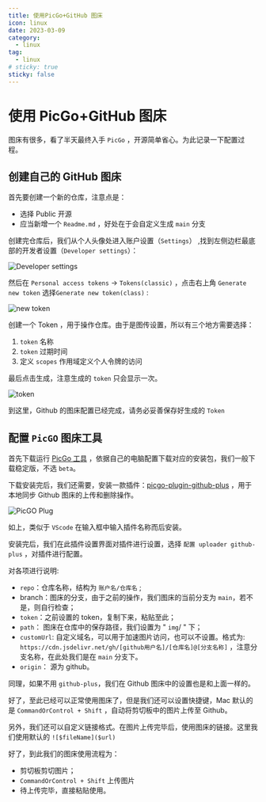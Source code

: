 ```yaml
---
title: 使用PicGo+GitHub 图床
icon: linux
date: 2023-03-09
category:
  - linux
tag:
  - linux
# sticky: true
sticky: false
---
```


# 使用 PicGo+GitHub 图床

图床有很多，看了半天最终入手 `PicGo` ，开源简单省心。为此记录一下配置过程。

## 创建自己的 GitHub 图床

首先要创建一个新的仓库，注意点是：

- 选择 Public 开源
- 应当新增一个 `Readme.md` ，好处在于会自定义生成 `main` 分支

创建完仓库后，我们从个人头像处进入账户设置（`Settings`） ,找到左侧边栏最底部的开发者设置（`Developer settings`）：

![Developer settings](https://cdn.jsdelivr.net/gh/rayadaschn/blogImage@main/img/20230309131309.png)

然后在 `Personal access tokens` -> `Tokens(classic)` ，点击右上角 `Generate new token` 选择`Generate new token(class)` :

![new token](https://cdn.jsdelivr.net/gh/rayadaschn/blogImage@main/img/20230309132556.png)

创建一个 Token ，用于操作仓库。由于是图传设置，所以有三个地方需要选择：

1. `token` 名称
2. `token` 过期时间
3. 定义 `scopes` 作用域定义个人令牌的访问

最后点击生成，注意生成的 `token` 只会显示一次。

![token](https://cdn.jsdelivr.net/gh/rayadaschn/blogImage@main/img/20230309133257.png)

到这里，Github 的图床配置已经完成，请务必妥善保存好生成的 `Token`

## 配置 `PicGO` 图床工具

首先下载运行 [PicGo 工具](https://github.com/Molunerfinn/PicGo/tags) ，依据自己的电脑配置下载对应的安装包，我们一般下载稳定版，不选 `beta`。

下载安装完后，我们还需要，安装一款插件：[picgo-plugin-github-plus](https://github.com/zWingz/picgo-plugin-github-plus) ，用于本地同步 Github 图床的上传和删除操作。

![PicGO Plug](https://cdn.jsdelivr.net/gh/rayadaschn/blogImage@main/img/20230309134314.png)

如上，类似于 `VScode` 在输入框中输入插件名称而后安装。

安装完后，我们在此插件设置界面对插件进行设置，选择 `配置 uploader github-plus` ，对插件进行配置。

对各项进行说明:

- `repo`：仓库名称，结构为 `账户名/仓库名` ;
- branch：图床的分支，由于之前的操作，我们图床的当前分支为 `main`，若不是，则自行检查；
- `token`：之前设置的 token，复制下来，粘贴至此；
- `path`： 图床在仓库中的保存路径，我们设置为 " `img`/ " 下；
- `customUrl`: 自定义域名，可以用于加速图片访问，也可以不设置。格式为: `https://cdn.jsdelivr.net/gh/[github用户名]/[仓库名]@[分支名称]` ，注意分支名称，在此处我们是在 `main` 分支下。
- `origin`： 源为 github。

同理，如果不用 `github-plus`，我们在 Github 图床中的设置也是和上面一样的。

好了，至此已经可以正常使用图床了，但是我们还可以设置快捷键，Mac 默认的是 `CommandOrControl + Shift` ，自动将剪切板中的图片上传至 Github。

另外，我们还可以自定义链接格式。在图片上传完毕后，使用图床的链接。这里我们使用默认的 `![$fileName]($url)`

好了，到此我们的图床使用流程为：

- 剪切板剪切图片；
- `CommandOrControl + Shift` 上传图片
- 待上传完毕，直接粘贴使用。
